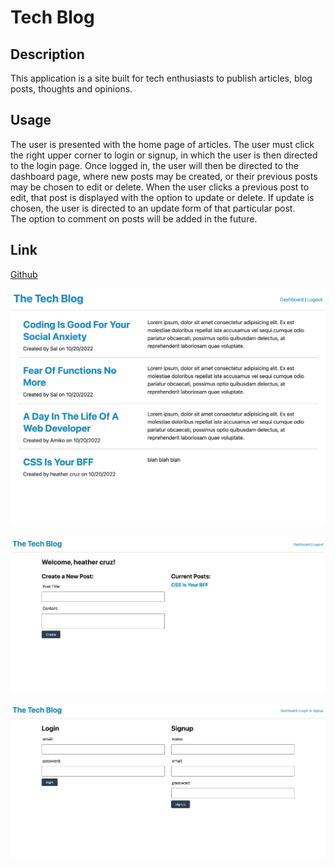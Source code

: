 # Tech Blog


## Description

This application is a site built for tech enthusiasts to publish articles, blog posts, thoughts and opinions.  


## Usage
The user is presented with the home page of articles.  The user must click the right upper corner to login or signup, in which the user is 
then directed to the login page.  Once logged in, the user will then be directed to the dashboard page, where new posts may be created, or their
previous posts may be chosen to edit or delete.  When the user clicks a previous post to edit, that post is displayed with the option to update or delete.  If update is chosen, the user is directed to an update form of that particular post.  
The option to comment on posts will be added in the future.

## Link

[Github](https://hcruz77.github.io/tech-blog/)



![screenshot](./public/images/The-Tech-Blog-main.png)



![screenshot](./public/images/The-Tech-Blog-dash2.png)




![screenshot](./public/images/The-Tech-Blog-login.png)



